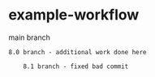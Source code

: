 # example-workflow
main branch

	8.0 branch - additional work done here

		8.1 branch - fixed bad commit

